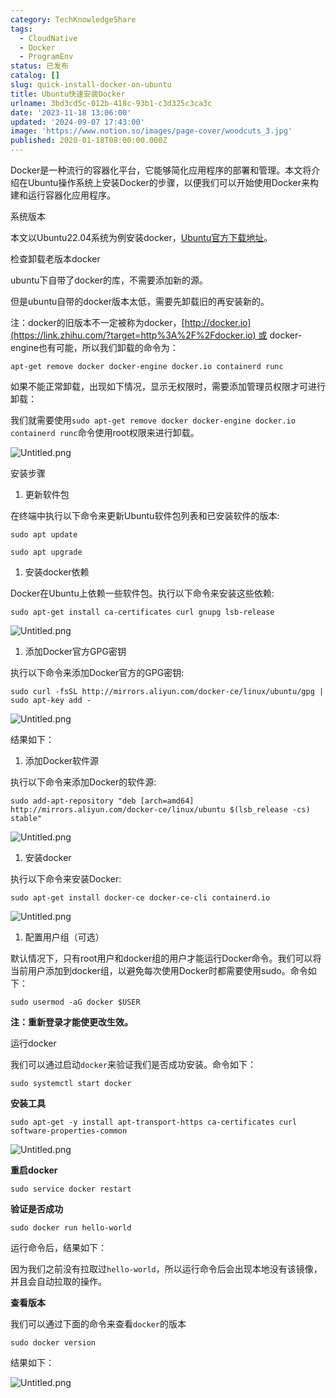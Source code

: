 ```yaml
---
category: TechKnowledgeShare
tags:
  - CloudNative
  - Docker
  - ProgramEnv
status: 已发布
catalog: []
slug: quick-install-docker-on-ubuntu
title: Ubuntu快速安装Docker
urlname: 3bd3cd5c-012b-418c-93b1-c3d325c3ca3c
date: '2023-11-18 13:06:00'
updated: '2024-09-07 17:43:00'
image: 'https://www.notion.so/images/page-cover/woodcuts_3.jpg'
published: 2020-01-18T08:00:00.000Z
---
```


Docker是一种流行的容器化平台，它能够简化应用程序的部署和管理。本文将介绍在Ubuntu操作系统上安装Docker的步骤，以便我们可以开始使用Docker来构建和运行容器化应用程序。


系统版本


本文以Ubuntu22.04系统为例安装docker，[Ubuntu官方下载地址](https://link.zhihu.com/?target=https%3A%2F%2Fubuntu.com%2Fdownload)。


检查卸载老版本docker


ubuntu下自带了docker的库，不需要添加新的源。


但是ubuntu自带的docker版本太低，需要先卸载旧的再安装新的。


注：docker的旧版本不一定被称为docker，[http://docker.io](https://link.zhihu.com/?target=http%3A%2F%2Fdocker.io) 或 docker-engine也有可能，所以我们卸载的命令为：


`apt-get remove docker docker-engine docker.io containerd runc`


如果不能正常卸载，出现如下情况，显示无权限时，需要添加管理员权限才可进行卸载：


我们就需要使用`sudo apt-get remove docker docker-engine docker.io containerd runc`命令使用root权限来进行卸载。


![Untitled.png](https://prod-files-secure.s3.us-west-2.amazonaws.com/5d24fe63-e567-4804-86f9-9fdc62e13082/39952d0f-7851-4550-b715-72a33876c773/Untitled.png?X-Amz-Algorithm=AWS4-HMAC-SHA256&X-Amz-Content-Sha256=UNSIGNED-PAYLOAD&X-Amz-Credential=ASIAZI2LB466TST3GCU3%2F20250402%2Fus-west-2%2Fs3%2Faws4_request&X-Amz-Date=20250402T213419Z&X-Amz-Expires=3600&X-Amz-Security-Token=IQoJb3JpZ2luX2VjEHYaCXVzLXdlc3QtMiJHMEUCIQD1FXffojYuGvY4cFcBRcX0VV5lOIp2UiqfPOqOKAQIcwIge4Xlw4HKBkff0T41Gnr4WDppijOYEYyf6F5s748UBzsqiAQI3v%2F%2F%2F%2F%2F%2F%2F%2F%2F%2FARAAGgw2Mzc0MjMxODM4MDUiDJ%2BOBjfZ1OWJ5bgJJircA%2F83LsunF%2FOmSi3a4l22r24vYkJhA2fjOUrOyj3POgX5ciMNxW6ygsSw1hFGuQMlpMI9ytY0Upsh20x5O9TvqWkCdKIWgYFe54%2BHIdm8wMFqXtqZTnwE9NmYNUJ4pJnQVuA2zN3L1gVd1DWAQl0RGeF1bilAYD7uXJ%2B2qbZaQbj5qLND7MF%2B%2F3dO6cJvXC63H0GNBTi4RVLdKjnz1QPmQxPNWunA2plsgDNQd4LKzLUq10GePjXsJaKxPOviRSrJ9aNricmurIHYa%2FgvbheluJey1Wez3DDraMHcQ%2F%2BMVMLVhsGuAxGm64tIF%2Be3%2BhjNIOVcw64ePoZA2L6r3iAmUgRXHmwMP2t24ckRMW4VACYayDjBI76oFeEW2ZuCAXcuDmb733fDNDUuOM9NaJKCwdyovhzKTdl8M57bklJAZjih7V4VsOSyEpg%2BzN6If9a6HZtfqSiE%2Fodt05TVUZvBP0snhIz5%2B2mlVXFiUDOfCKpidS1suEdLHvcBY5UJNoSPqVNSpuTnXBs7ltSzbAnlKFuvFq%2B5Z%2FT%2BbBOuhceSiFwrE8a0UTQ7tgZmWLGs4lHmBD9X6kTiizxj3CFZ2BcD%2BIphZ6nLxO0V295Fl73a%2BHuk%2FdXC8YeaHVeOVu8%2FMOvVtr8GOqUBc9jZzPkdV8c8%2FIKnAugQnfjUsWJ5WTBJ4z%2Bu0iN%2FfGVCFf8KKIZ2c5rKIHFZ9Ui9BkRUGrzI7BMpVHeITk52wnIeKtawATIavndr8pxVjL%2FcakEai7DeeBFARQw6DsG%2BQZqlEFyO%2BpmZL2cHFQ7LfpVwkFJ5lTShyV%2BhybLI%2FD8b7DaLrIg88QNIrEkrmvwuUqa0ID1TFb%2FWXlYuUTW89fmQcyJr&X-Amz-Signature=7f80b21898f35e1f519e362fbe2001d3bf430eb6a3f47519d3a8149b92b2895a&X-Amz-SignedHeaders=host&x-id=GetObject)


安装步骤

1. 更新软件包

在终端中执行以下命令来更新Ubuntu软件包列表和已安装软件的版本:


`sudo apt update`


`sudo apt upgrade`

1. 安装docker依赖

Docker在Ubuntu上依赖一些软件包。执行以下命令来安装这些依赖:


`sudo apt-get install ca-certificates curl gnupg lsb-release`


![Untitled.png](https://prod-files-secure.s3.us-west-2.amazonaws.com/5d24fe63-e567-4804-86f9-9fdc62e13082/b5a549a8-6621-4824-a151-93e8b0592f14/Untitled.png?X-Amz-Algorithm=AWS4-HMAC-SHA256&X-Amz-Content-Sha256=UNSIGNED-PAYLOAD&X-Amz-Credential=ASIAZI2LB466TST3GCU3%2F20250402%2Fus-west-2%2Fs3%2Faws4_request&X-Amz-Date=20250402T213419Z&X-Amz-Expires=3600&X-Amz-Security-Token=IQoJb3JpZ2luX2VjEHYaCXVzLXdlc3QtMiJHMEUCIQD1FXffojYuGvY4cFcBRcX0VV5lOIp2UiqfPOqOKAQIcwIge4Xlw4HKBkff0T41Gnr4WDppijOYEYyf6F5s748UBzsqiAQI3v%2F%2F%2F%2F%2F%2F%2F%2F%2F%2FARAAGgw2Mzc0MjMxODM4MDUiDJ%2BOBjfZ1OWJ5bgJJircA%2F83LsunF%2FOmSi3a4l22r24vYkJhA2fjOUrOyj3POgX5ciMNxW6ygsSw1hFGuQMlpMI9ytY0Upsh20x5O9TvqWkCdKIWgYFe54%2BHIdm8wMFqXtqZTnwE9NmYNUJ4pJnQVuA2zN3L1gVd1DWAQl0RGeF1bilAYD7uXJ%2B2qbZaQbj5qLND7MF%2B%2F3dO6cJvXC63H0GNBTi4RVLdKjnz1QPmQxPNWunA2plsgDNQd4LKzLUq10GePjXsJaKxPOviRSrJ9aNricmurIHYa%2FgvbheluJey1Wez3DDraMHcQ%2F%2BMVMLVhsGuAxGm64tIF%2Be3%2BhjNIOVcw64ePoZA2L6r3iAmUgRXHmwMP2t24ckRMW4VACYayDjBI76oFeEW2ZuCAXcuDmb733fDNDUuOM9NaJKCwdyovhzKTdl8M57bklJAZjih7V4VsOSyEpg%2BzN6If9a6HZtfqSiE%2Fodt05TVUZvBP0snhIz5%2B2mlVXFiUDOfCKpidS1suEdLHvcBY5UJNoSPqVNSpuTnXBs7ltSzbAnlKFuvFq%2B5Z%2FT%2BbBOuhceSiFwrE8a0UTQ7tgZmWLGs4lHmBD9X6kTiizxj3CFZ2BcD%2BIphZ6nLxO0V295Fl73a%2BHuk%2FdXC8YeaHVeOVu8%2FMOvVtr8GOqUBc9jZzPkdV8c8%2FIKnAugQnfjUsWJ5WTBJ4z%2Bu0iN%2FfGVCFf8KKIZ2c5rKIHFZ9Ui9BkRUGrzI7BMpVHeITk52wnIeKtawATIavndr8pxVjL%2FcakEai7DeeBFARQw6DsG%2BQZqlEFyO%2BpmZL2cHFQ7LfpVwkFJ5lTShyV%2BhybLI%2FD8b7DaLrIg88QNIrEkrmvwuUqa0ID1TFb%2FWXlYuUTW89fmQcyJr&X-Amz-Signature=d4604cc8749aab1fc948bcfb3a1a8a9414fe2596753b1505b1227cfcdebb0725&X-Amz-SignedHeaders=host&x-id=GetObject)

1. 添加Docker官方GPG密钥

执行以下命令来添加Docker官方的GPG密钥:


`sudo curl -fsSL http://mirrors.aliyun.com/docker-ce/linux/ubuntu/gpg | sudo apt-key add -`


![Untitled.png](https://prod-files-secure.s3.us-west-2.amazonaws.com/5d24fe63-e567-4804-86f9-9fdc62e13082/98014b5e-f5b7-4b16-804e-ab6917971bd3/Untitled.png?X-Amz-Algorithm=AWS4-HMAC-SHA256&X-Amz-Content-Sha256=UNSIGNED-PAYLOAD&X-Amz-Credential=ASIAZI2LB466TST3GCU3%2F20250402%2Fus-west-2%2Fs3%2Faws4_request&X-Amz-Date=20250402T213419Z&X-Amz-Expires=3600&X-Amz-Security-Token=IQoJb3JpZ2luX2VjEHYaCXVzLXdlc3QtMiJHMEUCIQD1FXffojYuGvY4cFcBRcX0VV5lOIp2UiqfPOqOKAQIcwIge4Xlw4HKBkff0T41Gnr4WDppijOYEYyf6F5s748UBzsqiAQI3v%2F%2F%2F%2F%2F%2F%2F%2F%2F%2FARAAGgw2Mzc0MjMxODM4MDUiDJ%2BOBjfZ1OWJ5bgJJircA%2F83LsunF%2FOmSi3a4l22r24vYkJhA2fjOUrOyj3POgX5ciMNxW6ygsSw1hFGuQMlpMI9ytY0Upsh20x5O9TvqWkCdKIWgYFe54%2BHIdm8wMFqXtqZTnwE9NmYNUJ4pJnQVuA2zN3L1gVd1DWAQl0RGeF1bilAYD7uXJ%2B2qbZaQbj5qLND7MF%2B%2F3dO6cJvXC63H0GNBTi4RVLdKjnz1QPmQxPNWunA2plsgDNQd4LKzLUq10GePjXsJaKxPOviRSrJ9aNricmurIHYa%2FgvbheluJey1Wez3DDraMHcQ%2F%2BMVMLVhsGuAxGm64tIF%2Be3%2BhjNIOVcw64ePoZA2L6r3iAmUgRXHmwMP2t24ckRMW4VACYayDjBI76oFeEW2ZuCAXcuDmb733fDNDUuOM9NaJKCwdyovhzKTdl8M57bklJAZjih7V4VsOSyEpg%2BzN6If9a6HZtfqSiE%2Fodt05TVUZvBP0snhIz5%2B2mlVXFiUDOfCKpidS1suEdLHvcBY5UJNoSPqVNSpuTnXBs7ltSzbAnlKFuvFq%2B5Z%2FT%2BbBOuhceSiFwrE8a0UTQ7tgZmWLGs4lHmBD9X6kTiizxj3CFZ2BcD%2BIphZ6nLxO0V295Fl73a%2BHuk%2FdXC8YeaHVeOVu8%2FMOvVtr8GOqUBc9jZzPkdV8c8%2FIKnAugQnfjUsWJ5WTBJ4z%2Bu0iN%2FfGVCFf8KKIZ2c5rKIHFZ9Ui9BkRUGrzI7BMpVHeITk52wnIeKtawATIavndr8pxVjL%2FcakEai7DeeBFARQw6DsG%2BQZqlEFyO%2BpmZL2cHFQ7LfpVwkFJ5lTShyV%2BhybLI%2FD8b7DaLrIg88QNIrEkrmvwuUqa0ID1TFb%2FWXlYuUTW89fmQcyJr&X-Amz-Signature=36cff5a245e8290ed507c0a18935881e117f1fafcc58c27fb3590b21f040aee5&X-Amz-SignedHeaders=host&x-id=GetObject)


结果如下：

1. 添加Docker软件源

执行以下命令来添加Docker的软件源:


`sudo add-apt-repository "deb [arch=amd64] http://mirrors.aliyun.com/docker-ce/linux/ubuntu $(lsb_release -cs) stable"`


![Untitled.png](https://prod-files-secure.s3.us-west-2.amazonaws.com/5d24fe63-e567-4804-86f9-9fdc62e13082/7fc5bdbe-9d4c-48b8-ba03-3309380f47ba/Untitled.png?X-Amz-Algorithm=AWS4-HMAC-SHA256&X-Amz-Content-Sha256=UNSIGNED-PAYLOAD&X-Amz-Credential=ASIAZI2LB466TST3GCU3%2F20250402%2Fus-west-2%2Fs3%2Faws4_request&X-Amz-Date=20250402T213419Z&X-Amz-Expires=3600&X-Amz-Security-Token=IQoJb3JpZ2luX2VjEHYaCXVzLXdlc3QtMiJHMEUCIQD1FXffojYuGvY4cFcBRcX0VV5lOIp2UiqfPOqOKAQIcwIge4Xlw4HKBkff0T41Gnr4WDppijOYEYyf6F5s748UBzsqiAQI3v%2F%2F%2F%2F%2F%2F%2F%2F%2F%2FARAAGgw2Mzc0MjMxODM4MDUiDJ%2BOBjfZ1OWJ5bgJJircA%2F83LsunF%2FOmSi3a4l22r24vYkJhA2fjOUrOyj3POgX5ciMNxW6ygsSw1hFGuQMlpMI9ytY0Upsh20x5O9TvqWkCdKIWgYFe54%2BHIdm8wMFqXtqZTnwE9NmYNUJ4pJnQVuA2zN3L1gVd1DWAQl0RGeF1bilAYD7uXJ%2B2qbZaQbj5qLND7MF%2B%2F3dO6cJvXC63H0GNBTi4RVLdKjnz1QPmQxPNWunA2plsgDNQd4LKzLUq10GePjXsJaKxPOviRSrJ9aNricmurIHYa%2FgvbheluJey1Wez3DDraMHcQ%2F%2BMVMLVhsGuAxGm64tIF%2Be3%2BhjNIOVcw64ePoZA2L6r3iAmUgRXHmwMP2t24ckRMW4VACYayDjBI76oFeEW2ZuCAXcuDmb733fDNDUuOM9NaJKCwdyovhzKTdl8M57bklJAZjih7V4VsOSyEpg%2BzN6If9a6HZtfqSiE%2Fodt05TVUZvBP0snhIz5%2B2mlVXFiUDOfCKpidS1suEdLHvcBY5UJNoSPqVNSpuTnXBs7ltSzbAnlKFuvFq%2B5Z%2FT%2BbBOuhceSiFwrE8a0UTQ7tgZmWLGs4lHmBD9X6kTiizxj3CFZ2BcD%2BIphZ6nLxO0V295Fl73a%2BHuk%2FdXC8YeaHVeOVu8%2FMOvVtr8GOqUBc9jZzPkdV8c8%2FIKnAugQnfjUsWJ5WTBJ4z%2Bu0iN%2FfGVCFf8KKIZ2c5rKIHFZ9Ui9BkRUGrzI7BMpVHeITk52wnIeKtawATIavndr8pxVjL%2FcakEai7DeeBFARQw6DsG%2BQZqlEFyO%2BpmZL2cHFQ7LfpVwkFJ5lTShyV%2BhybLI%2FD8b7DaLrIg88QNIrEkrmvwuUqa0ID1TFb%2FWXlYuUTW89fmQcyJr&X-Amz-Signature=01ae96872533626061fa5e3bc612d9c955292156ccee18fa69f1affc3aec54fd&X-Amz-SignedHeaders=host&x-id=GetObject)

1. 安装docker

执行以下命令来安装Docker:


`sudo apt-get install docker-ce docker-ce-cli containerd.io`


![Untitled.png](https://prod-files-secure.s3.us-west-2.amazonaws.com/5d24fe63-e567-4804-86f9-9fdc62e13082/d5ede442-ffc5-49c3-a76a-76559a797244/Untitled.png?X-Amz-Algorithm=AWS4-HMAC-SHA256&X-Amz-Content-Sha256=UNSIGNED-PAYLOAD&X-Amz-Credential=ASIAZI2LB466TST3GCU3%2F20250402%2Fus-west-2%2Fs3%2Faws4_request&X-Amz-Date=20250402T213419Z&X-Amz-Expires=3600&X-Amz-Security-Token=IQoJb3JpZ2luX2VjEHYaCXVzLXdlc3QtMiJHMEUCIQD1FXffojYuGvY4cFcBRcX0VV5lOIp2UiqfPOqOKAQIcwIge4Xlw4HKBkff0T41Gnr4WDppijOYEYyf6F5s748UBzsqiAQI3v%2F%2F%2F%2F%2F%2F%2F%2F%2F%2FARAAGgw2Mzc0MjMxODM4MDUiDJ%2BOBjfZ1OWJ5bgJJircA%2F83LsunF%2FOmSi3a4l22r24vYkJhA2fjOUrOyj3POgX5ciMNxW6ygsSw1hFGuQMlpMI9ytY0Upsh20x5O9TvqWkCdKIWgYFe54%2BHIdm8wMFqXtqZTnwE9NmYNUJ4pJnQVuA2zN3L1gVd1DWAQl0RGeF1bilAYD7uXJ%2B2qbZaQbj5qLND7MF%2B%2F3dO6cJvXC63H0GNBTi4RVLdKjnz1QPmQxPNWunA2plsgDNQd4LKzLUq10GePjXsJaKxPOviRSrJ9aNricmurIHYa%2FgvbheluJey1Wez3DDraMHcQ%2F%2BMVMLVhsGuAxGm64tIF%2Be3%2BhjNIOVcw64ePoZA2L6r3iAmUgRXHmwMP2t24ckRMW4VACYayDjBI76oFeEW2ZuCAXcuDmb733fDNDUuOM9NaJKCwdyovhzKTdl8M57bklJAZjih7V4VsOSyEpg%2BzN6If9a6HZtfqSiE%2Fodt05TVUZvBP0snhIz5%2B2mlVXFiUDOfCKpidS1suEdLHvcBY5UJNoSPqVNSpuTnXBs7ltSzbAnlKFuvFq%2B5Z%2FT%2BbBOuhceSiFwrE8a0UTQ7tgZmWLGs4lHmBD9X6kTiizxj3CFZ2BcD%2BIphZ6nLxO0V295Fl73a%2BHuk%2FdXC8YeaHVeOVu8%2FMOvVtr8GOqUBc9jZzPkdV8c8%2FIKnAugQnfjUsWJ5WTBJ4z%2Bu0iN%2FfGVCFf8KKIZ2c5rKIHFZ9Ui9BkRUGrzI7BMpVHeITk52wnIeKtawATIavndr8pxVjL%2FcakEai7DeeBFARQw6DsG%2BQZqlEFyO%2BpmZL2cHFQ7LfpVwkFJ5lTShyV%2BhybLI%2FD8b7DaLrIg88QNIrEkrmvwuUqa0ID1TFb%2FWXlYuUTW89fmQcyJr&X-Amz-Signature=ace0abbe1f2f61a0d6a2e9f888053dc69d5b8cc2b30fff6362932a4ff6503242&X-Amz-SignedHeaders=host&x-id=GetObject)

1. 配置用户组（可选）

默认情况下，只有root用户和docker组的用户才能运行Docker命令。我们可以将当前用户添加到docker组，以避免每次使用Docker时都需要使用sudo。命令如下：


`sudo usermod -aG docker $USER`


**注：重新登录才能使更改生效。**


运行docker


我们可以通过启动`docker`来验证我们是否成功安装。命令如下：


`sudo systemctl start docker`


**安装工具**


`sudo apt-get -y install apt-transport-https ca-certificates curl software-properties-common`


![Untitled.png](https://prod-files-secure.s3.us-west-2.amazonaws.com/5d24fe63-e567-4804-86f9-9fdc62e13082/0c3615c1-94db-46f5-9743-68bb221a9964/Untitled.png?X-Amz-Algorithm=AWS4-HMAC-SHA256&X-Amz-Content-Sha256=UNSIGNED-PAYLOAD&X-Amz-Credential=ASIAZI2LB466TST3GCU3%2F20250402%2Fus-west-2%2Fs3%2Faws4_request&X-Amz-Date=20250402T213419Z&X-Amz-Expires=3600&X-Amz-Security-Token=IQoJb3JpZ2luX2VjEHYaCXVzLXdlc3QtMiJHMEUCIQD1FXffojYuGvY4cFcBRcX0VV5lOIp2UiqfPOqOKAQIcwIge4Xlw4HKBkff0T41Gnr4WDppijOYEYyf6F5s748UBzsqiAQI3v%2F%2F%2F%2F%2F%2F%2F%2F%2F%2FARAAGgw2Mzc0MjMxODM4MDUiDJ%2BOBjfZ1OWJ5bgJJircA%2F83LsunF%2FOmSi3a4l22r24vYkJhA2fjOUrOyj3POgX5ciMNxW6ygsSw1hFGuQMlpMI9ytY0Upsh20x5O9TvqWkCdKIWgYFe54%2BHIdm8wMFqXtqZTnwE9NmYNUJ4pJnQVuA2zN3L1gVd1DWAQl0RGeF1bilAYD7uXJ%2B2qbZaQbj5qLND7MF%2B%2F3dO6cJvXC63H0GNBTi4RVLdKjnz1QPmQxPNWunA2plsgDNQd4LKzLUq10GePjXsJaKxPOviRSrJ9aNricmurIHYa%2FgvbheluJey1Wez3DDraMHcQ%2F%2BMVMLVhsGuAxGm64tIF%2Be3%2BhjNIOVcw64ePoZA2L6r3iAmUgRXHmwMP2t24ckRMW4VACYayDjBI76oFeEW2ZuCAXcuDmb733fDNDUuOM9NaJKCwdyovhzKTdl8M57bklJAZjih7V4VsOSyEpg%2BzN6If9a6HZtfqSiE%2Fodt05TVUZvBP0snhIz5%2B2mlVXFiUDOfCKpidS1suEdLHvcBY5UJNoSPqVNSpuTnXBs7ltSzbAnlKFuvFq%2B5Z%2FT%2BbBOuhceSiFwrE8a0UTQ7tgZmWLGs4lHmBD9X6kTiizxj3CFZ2BcD%2BIphZ6nLxO0V295Fl73a%2BHuk%2FdXC8YeaHVeOVu8%2FMOvVtr8GOqUBc9jZzPkdV8c8%2FIKnAugQnfjUsWJ5WTBJ4z%2Bu0iN%2FfGVCFf8KKIZ2c5rKIHFZ9Ui9BkRUGrzI7BMpVHeITk52wnIeKtawATIavndr8pxVjL%2FcakEai7DeeBFARQw6DsG%2BQZqlEFyO%2BpmZL2cHFQ7LfpVwkFJ5lTShyV%2BhybLI%2FD8b7DaLrIg88QNIrEkrmvwuUqa0ID1TFb%2FWXlYuUTW89fmQcyJr&X-Amz-Signature=91e68605281b87599524c3e5ae5730e2da97132ec0fc96787d6c2a10021ab50a&X-Amz-SignedHeaders=host&x-id=GetObject)


**重启docker**


`sudo service docker restart`


**验证是否成功**


`sudo docker run hello-world`


运行命令后，结果如下：


因为我们之前没有拉取过`hello-world`，所以运行命令后会出现本地没有该镜像，并且会自动拉取的操作。


**查看版本**


我们可以通过下面的命令来查看`docker`的版本


`sudo docker version`


结果如下：


![Untitled.png](https://prod-files-secure.s3.us-west-2.amazonaws.com/5d24fe63-e567-4804-86f9-9fdc62e13082/efdb509a-3c1e-41a3-91ee-a1bd88793688/Untitled.png?X-Amz-Algorithm=AWS4-HMAC-SHA256&X-Amz-Content-Sha256=UNSIGNED-PAYLOAD&X-Amz-Credential=ASIAZI2LB466TST3GCU3%2F20250402%2Fus-west-2%2Fs3%2Faws4_request&X-Amz-Date=20250402T213419Z&X-Amz-Expires=3600&X-Amz-Security-Token=IQoJb3JpZ2luX2VjEHYaCXVzLXdlc3QtMiJHMEUCIQD1FXffojYuGvY4cFcBRcX0VV5lOIp2UiqfPOqOKAQIcwIge4Xlw4HKBkff0T41Gnr4WDppijOYEYyf6F5s748UBzsqiAQI3v%2F%2F%2F%2F%2F%2F%2F%2F%2F%2FARAAGgw2Mzc0MjMxODM4MDUiDJ%2BOBjfZ1OWJ5bgJJircA%2F83LsunF%2FOmSi3a4l22r24vYkJhA2fjOUrOyj3POgX5ciMNxW6ygsSw1hFGuQMlpMI9ytY0Upsh20x5O9TvqWkCdKIWgYFe54%2BHIdm8wMFqXtqZTnwE9NmYNUJ4pJnQVuA2zN3L1gVd1DWAQl0RGeF1bilAYD7uXJ%2B2qbZaQbj5qLND7MF%2B%2F3dO6cJvXC63H0GNBTi4RVLdKjnz1QPmQxPNWunA2plsgDNQd4LKzLUq10GePjXsJaKxPOviRSrJ9aNricmurIHYa%2FgvbheluJey1Wez3DDraMHcQ%2F%2BMVMLVhsGuAxGm64tIF%2Be3%2BhjNIOVcw64ePoZA2L6r3iAmUgRXHmwMP2t24ckRMW4VACYayDjBI76oFeEW2ZuCAXcuDmb733fDNDUuOM9NaJKCwdyovhzKTdl8M57bklJAZjih7V4VsOSyEpg%2BzN6If9a6HZtfqSiE%2Fodt05TVUZvBP0snhIz5%2B2mlVXFiUDOfCKpidS1suEdLHvcBY5UJNoSPqVNSpuTnXBs7ltSzbAnlKFuvFq%2B5Z%2FT%2BbBOuhceSiFwrE8a0UTQ7tgZmWLGs4lHmBD9X6kTiizxj3CFZ2BcD%2BIphZ6nLxO0V295Fl73a%2BHuk%2FdXC8YeaHVeOVu8%2FMOvVtr8GOqUBc9jZzPkdV8c8%2FIKnAugQnfjUsWJ5WTBJ4z%2Bu0iN%2FfGVCFf8KKIZ2c5rKIHFZ9Ui9BkRUGrzI7BMpVHeITk52wnIeKtawATIavndr8pxVjL%2FcakEai7DeeBFARQw6DsG%2BQZqlEFyO%2BpmZL2cHFQ7LfpVwkFJ5lTShyV%2BhybLI%2FD8b7DaLrIg88QNIrEkrmvwuUqa0ID1TFb%2FWXlYuUTW89fmQcyJr&X-Amz-Signature=8e404fd64dc2fa7b9a029f2bfaed194a01cf9850b6c1797e9c7954b744b77b87&X-Amz-SignedHeaders=host&x-id=GetObject)


